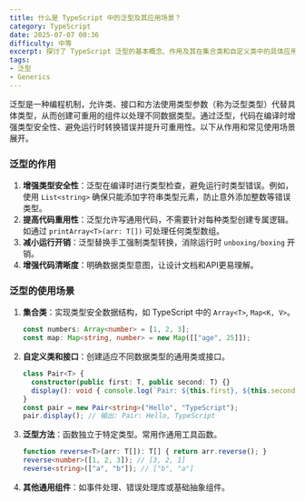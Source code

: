```yaml
---
title: 什么是 TypeScript 中的泛型及其应用场景？
category: TypeScript
date: 2025-07-07 00:36
difficulty: 中等
excerpt: 探讨了 TypeScript 泛型的基本概念、作用及其在集合类和自定义类中的具体应用。
tags:
- 泛型
- Generics
---
```

泛型是一种编程机制，允许类、接口和方法使用类型参数（称为泛型类型）代替具体类型，从而创建可重用的组件以处理不同数据类型。通过泛型，代码在编译时增强类型安全性、避免运行时转换错误并提升可重用性。以下从作用和常见使用场景展开。  

### 泛型的作用  
1. **增强类型安全性**：泛型在编译时进行类型检查，避免运行时类型错误。例如，使用 `List<string>` 确保只能添加字符串类型元素，防止意外添加整数等错误类型。  
2. **提高代码重用性**：泛型允许写通用代码，不需要针对每种类型创建专属逻辑。如通过 `printArray<T>(arr: T[])` 可处理任何类型数组。  
3. **减小运行开销**：泛型替换手工强制类型转换，消除运行时 `unboxing/boxing` 开销。  
4. **增强代码清晰度**：明确数据类型意图，让设计文档和API更易理解。  

### 泛型的使用场景  
1. **集合类**：实现类型安全数据结构，如 TypeScript 中的 `Array<T>`, `Map<K, V>`。  
   ```typescript
   const numbers: Array<number> = [1, 2, 3];
   const map: Map<string, number> = new Map([["age", 25]]);
   ```  
2. **自定义类和接口**：创建适应不同数据类型的通用类或接口。  
   ```typescript
   class Pair<T> {
     constructor(public first: T, public second: T) {}
     display(): void { console.log(`Pair: ${this.first}, ${this.second}`); }
   }
   const pair = new Pair<string>("Hello", "TypeScript");
   pair.display(); // 输出: Pair: Hello, TypeScript
   ```  
3. **泛型方法**：函数独立于特定类型。常用作通用工具函数。  
   ```typescript
   function reverse<T>(arr: T[]): T[] { return arr.reverse(); }
   reverse<number>([1, 2, 3]); // [3, 2, 1]
   reverse<string>(["a", "b"]); // ["b", "a"]
   ```  
4. **其他通用组件**：如事件处理、错误处理库或基础抽象组件。  
